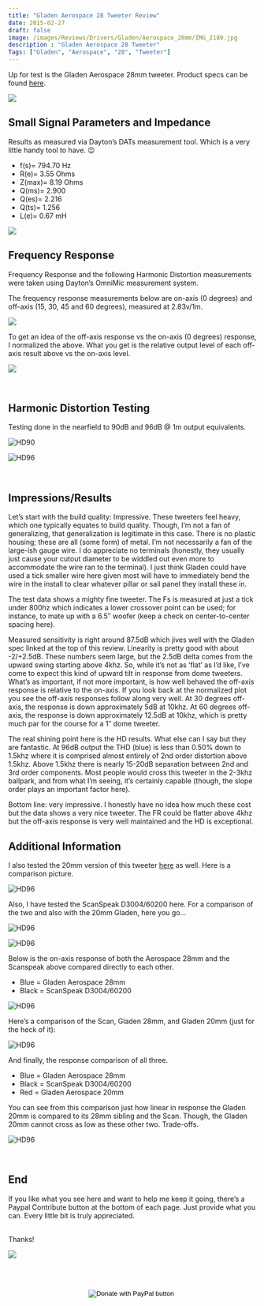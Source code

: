```yaml
---
title: "Gladen Aerospace 28 Tweeter Review"
date: 2015-02-27
draft: false
image: /images/Reviews/Drivers/Gladen/Aerospace_28mm/IMG_2189.jpg
description : "Gladen Aerospace 28 Tweeter"
Tags: ["Gladen", "Aerospace", "28", "Tweeter"]
---
```


Up for test is the Gladen Aerospace 28mm tweeter.  Product specs can be found [here](http://www.gladen.com/GladenCompoCoaxPDFs/SpecificationsAEROSPACE28.pdf).

![](/images/Reviews/Drivers/Gladen/Aerospace_28mm/IMG_2191.jpg)




## Small Signal Parameters and Impedance

Results as measured via Dayton’s DATs measurement tool.  Which is a very little handy tool to have.  😉

* f(s)= 794.70 Hz
* R(e)= 3.55 Ohms
* Z(max)= 8.19 Ohms
* Q(ms)= 2.900
* Q(es)= 2.216
* Q(ts)= 1.256
* L(e)= 0.67 mH

![](/images/Reviews/Drivers/Gladen/Aerospace_28mm/gladen-aerospace-28mm-impedance.png)







## Frequency Response

Frequency Response and the following Harmonic Distortion measurements were taken using Dayton’s OmniMic measurement system.

The frequency response measurements below are on-axis (0 degrees) and off-axis (15, 30, 45 and 60 degrees), measured at 2.83v/1m.

![](/images/Reviews/Drivers/Gladen/Aerospace_28mm/gladen-aerospace-28mm-FR-large.png)

To get an idea of the off-axis response vs the on-axis (0 degrees) response, I normalized the above.  What you get is the relative output level of each off-axis result above vs the on-axis level.

![](/images/Reviews/Drivers/Gladen/Aerospace_28mm/gladen-aerospace-28mm-FR-normalized-no-notes.png)

<br>

## Harmonic Distortion Testing

Testing done in the nearfield to 90dB and 96dB @ 1m output equivalents.

![HD90](/images/Reviews/Drivers/Gladen/Aerospace_28mm/gladen-aerospace-28mm-HD-90dB.png)


![HD96](/images/Reviews/Drivers/Gladen/Aerospace_28mm/gladen-aerospace-28mm-HD-96dB.png)

<br>

## Impressions/Results

Let’s start with the build quality: Impressive.
These tweeters feel heavy, which one typically equates to build quality.  Though, I’m not a fan of generalizing, that generalization is legitimate in this case.  There is no plastic housing; these are all (some form) of metal.  I’m not necessarily a fan of the large-ish gauge wire.  I do appreciate no terminals (honestly, they usually just cause your cutout diameter to be widdled out even more to accommodate the wire ran to the terminal).  I just think Gladen could have used a tick smaller wire here given most will have to immediately bend the wire in the install to clear whatever pillar or sail panel they install these in.

The test data shows a mighty fine tweeter.  The Fs is measured at just a tick under 800hz which indicates a lower crossover point can be used; for instance, to mate up with a 6.5″ woofer (keep a check on center-to-center spacing here).

Measured sensitivity is right around 87.5dB which jives well with the Gladen spec linked at the top of this review.  Linearity is pretty good with about -2/+2.5dB.  These numbers seem large, but the 2.5dB delta comes from the upward swing starting above 4khz.  So, while it’s not as ‘flat’ as I’d like, I’ve come to expect this kind of upward tilt in response from dome tweeters.  What’s as important, if not more important, is how well behaved the off-axis response is relative to the on-axis.  If you look back at the normalized plot you see the off-axis responses follow along very well.  At 30 degrees off-axis, the response is down approximately 5dB at 10khz.  At 60 degrees off-axis, the response is down approximately 12.5dB at 10khz, which is pretty much par for the course for a 1″ dome tweeter.

The real shining point here is the HD results.  What else can I say but they are fantastic.  At 96dB output the THD (blue) is less than 0.50% down to 1.5khz where it is comprised almost entirely of 2nd order distortion above 1.5khz.   Above 1.5khz there is nearly 15-20dB separation between 2nd and 3rd order components.  Most people would cross this tweeter in the 2-3khz ballpark, and from what I’m seeing, it’s certainly capable (though, the slope order plays an important factor here).

Bottom line: very impressive.  I honestly have no idea how much these cost but the data shows a very nice tweeter.  The FR could be flatter above 4khz but the off-axis response is very well maintained and the HD is exceptional.

## Additional Information

I also tested the 20mm version of this tweeter [here](https://www.erinsaudiocorner.com/driveunits/gladen-aerospace-20-tweeter/) as well.  Here is a comparison picture.

![HD96](/images/Reviews/Drivers/Gladen/Aerospace_28mm/IMG_2257.jpg)


Also, I have tested the ScanSpeak D3004/60200 here.  For a comparison of the two and also with the 20mm Gladen, here you go…

![HD96](/images/Reviews/Drivers/Gladen/Aerospace_28mm/IMG_2260.jpg)

![HD96](/images/Reviews/Drivers/Gladen/Aerospace_28mm/IMG_2264.jpg)



Below is the on-axis response of both the Aerospace 28mm and the Scanspeak above compared directly to each other.
* Blue = Gladen Aerospace 28mm
* Black = ScanSpeak D3004/60200

![HD96](/images/Reviews/Drivers/Gladen/Aerospace_28mm/scan-vs-gladen-28.png)



Here’s a comparison of the Scan, Gladen 28mm, and Gladen 20mm (just for the heck of it):

![HD96](/images/Reviews/Drivers/Gladen/Aerospace_28mm/IMG_2265.jpg)



And finally, the response comparison of all three.
* Blue = Gladen Aerospace 28mm
* Black = ScanSpeak D3004/60200
* Red = Gladen Aerospace 20mm

You can see from this comparison just how linear in response the Gladen 20mm is compared to its 28mm sibling and the Scan.  Though, the Gladen 20mm cannot cross as low as these other two.  Trade-offs.

![HD96](/images/Reviews/Drivers/Gladen/Aerospace_28mm/scan-vs-gladen-28-and-20.png)



<br>

## End

If you like what you see here and want to help me keep it going, there’s a Paypal Contribute button at the bottom of each page.  Just provide what you can.  Every little bit is truly appreciated.

<br>Thanks!</b>

![](https://media.giphy.com/media/ZVLl47HAcrGMg/giphy.gif)


<br></br>
<center>
  <form action="https://www.paypal.com/cgi-bin/webscr" method="post" target="_top">
  <input type="hidden" name="cmd" value="_s-xclick" />
  <input type="hidden" name="hosted_button_id" value="52ANEATKE6JHQ" />
  <input type="image" src="https://www.dcrc.co/wp-content/uploads/2016/06/PayPal-Donate-Button-PNG-HD-300x103.png" border="0" name="submit" title="PayPal - The safer, easier way to pay online!" alt="Donate with PayPal button" />
  <img alt="" border="0" src="https://www.paypal.com/en_US/i/scr/pixel.gif" width="1" height="1" />
  </form>
<br></br>
</center>
